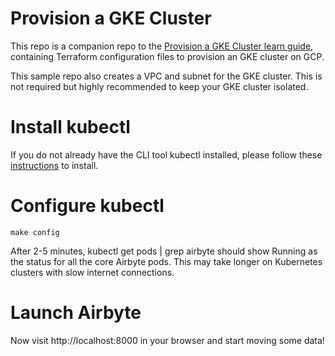 # Provision a GKE Cluster

This repo is a companion repo to the [Provision a GKE Cluster learn guide](https://learn.hashicorp.com/terraform/kubernetes/provision-gke-cluster), containing Terraform configuration files to provision an GKE cluster on GCP.

This sample repo also creates a VPC and subnet for the GKE cluster. This is not
required but highly recommended to keep your GKE cluster isolated.


# Install kubectl
If you do not already have the CLI tool kubectl installed, please follow these [instructions](https://kubernetes.io/docs/tasks/tools/) to install.


# Configure kubectl 

```
make config
```

After 2-5 minutes, kubectl get pods | grep airbyte should show Running as the status for all the core Airbyte pods. This may take longer on Kubernetes clusters with slow internet connections.


# Launch Airbyte
Now visit http://localhost:8000 in your browser and start moving some data!

